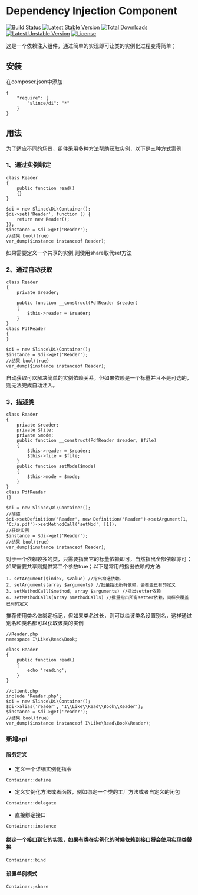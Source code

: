 ﻿# Dependency Injection Component

[![Build Status](https://travis-ci.org/slince/di.svg?branch=master)](https://travis-ci.org/slince/di)
[![Latest Stable Version](https://poser.pugx.org/slince/di/v/stable)](https://packagist.org/packages/slince/di)
[![Total Downloads](https://poser.pugx.org/slince/di/downloads)](https://packagist.org/packages/slince/di)
[![Latest Unstable Version](https://poser.pugx.org/slince/di/v/unstable)](https://packagist.org/packages/slince/di)
[![License](https://poser.pugx.org/slince/di/license)](https://packagist.org/packages/slince/di)

这是一个依赖注入组件，通过简单的实现即可让类的实例化过程变得简单；

## 安装

在composer.json中添加
```
{
    "require": {
        "slince/di": "*"
    }
}
```
## 用法

为了适应不同的场景，组件采用多种方法帮助获取实例，以下是三种方式案例

### 1、通过实例绑定
```
class Reader
{
    public function read()
    {}
}

$di = new Slince\Di\Container();
$di->set('Reader', function () {
    return new Reader(); 
});
$instance = $di->get('Reader');
//结果 bool(true)
var_dump($instance instanceof Reader);
```
如果需要定义一个共享的实例,则使用share取代set方法

### 2、通过自动获取
```
class Reader 
{
    private $reader;

    public function __construct(PdfReader $reader)
    {
        $this->reader = $reader;
    } 
}
class PdfReader
{
}

$di = new Slince\Di\Container();
$instance = $di->get('Reader');
//结果 bool(true)
var_dump($instance instanceof Reader);
```
自动获取可以解决简单的实例依赖关系，但如果依赖是一个标量并且不是可选的，则无法完成自动注入。


### 3、描述类
```
class Reader 
{
    private $reader;
    private $file;
    private $mode;
    public function __construct(PdfReader $reader, $file)
    {
        $this->reader = $reader;
        $this->file = $file;
    }
    public function setMode($mode)
    {
        $this->mode = $mode;
    }
}
class PdfReader
{}

$di = new Slince\Di\Container();
//描述
$di->setDefinition('Reader', new Definition('Reader')->setArgument(1, 'C:/a.pdf')->setMethodCall('setMod', [1]);
//获取实例
$instance = $di->get('Reader');
//结果 bool(true)
var_dump($instance instanceof Reader);

```
对于一个依赖较多的类，只需要指出它的标量依赖即可，当然指出全部依赖亦可；如果需要共享则提供第二个参数true；以下是常用的指出依赖的方法:
```
1. setArgument($index, $value) //指出构造依赖. 
2. setArguments(array $arguments) //批量指出所有依赖，会覆盖已有的定义
3. setMethodCall($method, array $arguments) //指出setter依赖
4. setMethodCalls(array $methodCalls) //批量指出所有setter依赖，同样会覆盖已有的定义
```
推荐使用类名做绑定标记，但如果类名过长，则可以给该类名设置别名，这样通过别名和类名都可以获取该类的实例
```
//Reader.php
namespace I\Like\Read\Book;

class Reader 
{
    public function read()
    {
        echo 'reading';
    }
}

//client.php
include 'Reader.php';
$di = new Slince\Di\Container();
$di->alias('reader', 'I\\Like\\Read\\Book\\Reader');
$instance = $di->get('reader');
//结果 bool(true)
var_dump($instance instanceof I\Like\Read\Book\Reader); 
```

### 新增api

#### 服务定义
- 定义一个详细实例化指令
```
Container::define 
```
- 定义实例化方法或者函数，例如绑定一个类的工厂方法或者自定义的闭包
```
Container::delegate
```
- 直接绑定接口
```
Container::instance
```

#### 绑定一个接口到它的实现，如果有类在实例化的时候依赖到接口将会使用实现类替换
```
Container::bind
```

#### 设置单例模式
```
Container:;share
```

